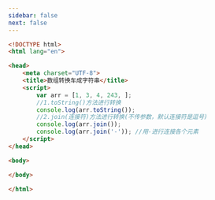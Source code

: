 ```yaml
---
sidebar: false
next: false
---
```

<BlogInfo/>






```html
<!DOCTYPE html>
<html lang="en">

<head>
    <meta charset="UTF-8">
    <title>数组转换车成字符串</title>
    <script>
        var arr = [1, 3, 4, 243, ];
        //1.toString()方法进行转换
        console.log(arr.toString());
        //2.join(连接符)方法进行转换(不传参数，默认连接符是逗号)
        console.log(arr.join());
        console.log(arr.join('-')); //用-进行连接各个元素
    </script>
</head>

<body>

</body>

</html>
```






<ActionBox />
        
<style>#top-box {margin-top:0.5rem!important;}</style>
